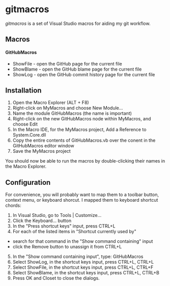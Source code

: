 
gitmacros
=========

_gitmacros_ is a set of Visual Studio macros for aiding my git workflow. 

Macros
------

#### GitHubMacros ####

* ShowFile - open the GitHub page for the current file
* ShowBlame - open the GitHub blame page for the current file
* ShowLog - open the GitHub commit history page for the current file

Installation
------------

1. Open the Macro Explorer (ALT + F8)
2. Right-click on MyMacros and choose New Module...
3. Name the module GitHubMacros (the name is important)
4. Right-click on the new GitHubMacros node within MyMacros, and choose Edit
5. In the Macro IDE, for the MyMacros project, Add a Reference to System.Core.dll
6. Copy the entire contents of GitHubMacros.vb over the conent in the GitHubMacros editor window
7. Save the MyMacros project

You should now be able to run the macros by double-clicking their names in the Macro Explorer.

Configuration
-------------

For convenience, you will probably want to map them to a toolbar button, context menu, or keyboard shorcut. I mapped them to keyboard shortcut chords:

1. In Visual Studio, go to Tools | Customize...
2. Click the Keyboard... button
3. In the "Press shortcut keys" input, press CTRL+L
4. For each of the listed items in "Shortcut currently used by"
 - search for that command in the "Show command containing" input
 - click the Remove button to unassign it from CTRL+L
5. In the "Show command containing input", type: GitHubMacros
6. Select ShowLog, in the shortcut keys input, press CTRL+L, CTRL+L
7. Select ShowFile, in the shortcut keys input, press CTRL+L, CTRL+F
8. Select ShowBlame, in the shortcut keys input, press CTRL+L, CTRL+B
9. Press OK and Closet to close the dialogs.
